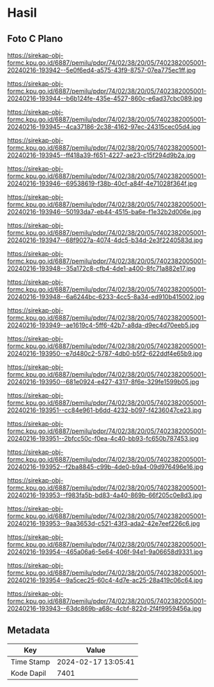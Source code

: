 # Hasil

## Foto C Plano

https://sirekap-obj-formc.kpu.go.id/6887/pemilu/pdpr/74/02/38/20/05/7402382005001-20240216-193942--5e0f6ed4-a575-43f9-8757-07ea775ec1ff.jpg

https://sirekap-obj-formc.kpu.go.id/6887/pemilu/pdpr/74/02/38/20/05/7402382005001-20240216-193944--b6b124fe-435e-4527-860c-e6ad37cbc089.jpg

https://sirekap-obj-formc.kpu.go.id/6887/pemilu/pdpr/74/02/38/20/05/7402382005001-20240216-193945--4ca37186-2c38-4162-97ec-24315cec05d4.jpg

https://sirekap-obj-formc.kpu.go.id/6887/pemilu/pdpr/74/02/38/20/05/7402382005001-20240216-193945--ff418a39-f651-4227-ae23-c15f294d9b2a.jpg

https://sirekap-obj-formc.kpu.go.id/6887/pemilu/pdpr/74/02/38/20/05/7402382005001-20240216-193946--69538619-f38b-40cf-a84f-4e71028f364f.jpg

https://sirekap-obj-formc.kpu.go.id/6887/pemilu/pdpr/74/02/38/20/05/7402382005001-20240216-193946--50193da7-eb44-4515-ba6e-f1e32b2d006e.jpg

https://sirekap-obj-formc.kpu.go.id/6887/pemilu/pdpr/74/02/38/20/05/7402382005001-20240216-193947--68f9027a-4074-4dc5-b34d-2e3f2240583d.jpg

https://sirekap-obj-formc.kpu.go.id/6887/pemilu/pdpr/74/02/38/20/05/7402382005001-20240216-193948--35a172c8-cfb4-4de1-a400-8fc71a882e17.jpg

https://sirekap-obj-formc.kpu.go.id/6887/pemilu/pdpr/74/02/38/20/05/7402382005001-20240216-193948--6a6244bc-6233-4cc5-8a34-ed910b415002.jpg

https://sirekap-obj-formc.kpu.go.id/6887/pemilu/pdpr/74/02/38/20/05/7402382005001-20240216-193949--ae1619c4-5ff6-42b7-a8da-d9ec4d70eeb5.jpg

https://sirekap-obj-formc.kpu.go.id/6887/pemilu/pdpr/74/02/38/20/05/7402382005001-20240216-193950--e7d480c2-5787-4db0-b5f2-622ddf4e65b9.jpg

https://sirekap-obj-formc.kpu.go.id/6887/pemilu/pdpr/74/02/38/20/05/7402382005001-20240216-193950--681e0924-e427-4317-8f6e-329fe1599b05.jpg

https://sirekap-obj-formc.kpu.go.id/6887/pemilu/pdpr/74/02/38/20/05/7402382005001-20240216-193951--cc84e961-b6dd-4232-b097-f4236047ce23.jpg

https://sirekap-obj-formc.kpu.go.id/6887/pemilu/pdpr/74/02/38/20/05/7402382005001-20240216-193951--2bfcc50c-f0ea-4c40-bb93-fc650b787453.jpg

https://sirekap-obj-formc.kpu.go.id/6887/pemilu/pdpr/74/02/38/20/05/7402382005001-20240216-193952--f2ba8845-c99b-4de0-b9a4-09d976496e16.jpg

https://sirekap-obj-formc.kpu.go.id/6887/pemilu/pdpr/74/02/38/20/05/7402382005001-20240216-193953--f983fa5b-bd83-4a40-869b-66f205c0e8d3.jpg

https://sirekap-obj-formc.kpu.go.id/6887/pemilu/pdpr/74/02/38/20/05/7402382005001-20240216-193953--9aa3653d-c521-43f3-ada2-42e7eef226c6.jpg

https://sirekap-obj-formc.kpu.go.id/6887/pemilu/pdpr/74/02/38/20/05/7402382005001-20240216-193954--465a06a6-5e64-406f-94e1-9a06658d9331.jpg

https://sirekap-obj-formc.kpu.go.id/6887/pemilu/pdpr/74/02/38/20/05/7402382005001-20240216-193954--9a5cec25-60c4-4d7e-ac25-28a419c06c64.jpg

https://sirekap-obj-formc.kpu.go.id/6887/pemilu/pdpr/74/02/38/20/05/7402382005001-20240216-193943--63dc869b-a68c-4cbf-822d-2f4f9959456a.jpg


## Metadata

| Key        | Value               |
| ---------- | ------------------- |
| Time Stamp | 2024-02-17 13:05:41 |
| Kode Dapil | 7401                |



